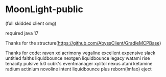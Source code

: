 # MoonLight-public
(full skidded client omg)

required java 17

Thanks for the structure(https://github.com/AbyssClient/GradleMCPBase)

Thanks for code:
raven xd
acrimony
vegaline
excellent
expensive
slack
untitled
faiths
liquidbounce nextgen
liquidbounce legacy
watami
rise
tenacity
pulsive 5.0
cubk's eventmanager
xylitol
nexus
atani
ketamine
radium
actinium
novoline intent
liquidbounce plus reborn(lmfao)
eject
